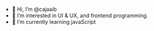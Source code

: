 - 👋 Hi, I’m @cajaaib
- 👀 I’m interested in UI & UX, and frontend programming.
- 🌱 I’m currently learning javaScript


<!---
cajaaib/cajaaib is a ✨ special ✨ repository because its `README.md` (this file) appears on your GitHub profile.
You can click the Preview link to take a look at your changes.
--->
